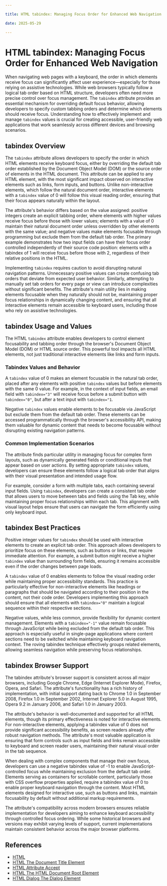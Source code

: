 ```yaml
---

title: HTML tabindex: Managing Focus Order for Enhanced Web Navigation

date: 2025-05-29

---
```



# HTML tabindex: Managing Focus Order for Enhanced Web Navigation

When navigating web pages with a keyboard, the order in which elements receive focus can significantly affect user experience—especially for those relying on assistive technologies. While web browsers typically follow a logical tab order based on HTML structure, developers often need more precise control over focus management. The `tabindex` attribute provides an essential mechanism for overriding default focus behavior, allowing developers to specify custom tabbing orders and determine which elements should receive focus. Understanding how to effectively implement and manage `tabindex` values is crucial for creating accessible, user-friendly web applications that work seamlessly across different devices and browsing scenarios.


##  tabindex Overview

The `tabindex` attribute allows developers to specify the order in which HTML elements receive keyboard focus, either by overriding the default tab order established by the Document Object Model (DOM) or the source order of elements in the HTML document. This attribute can be applied to any HTML element, with the most significant impact observed on interactive elements such as links, form inputs, and buttons. Unlike non-interactive elements, which follow the natural document order, interactive elements with a `tabindex` value of 0 will follow this visual reading order, ensuring that their focus appears naturally within the layout.

The attribute's behavior differs based on the value assigned: positive integers create an explicit tabbing order, where elements with higher values receive focus before those with lower values; elements with a value of 0 maintain their natural document order unless overridden by other elements with the same value; and negative values make elements focusable through programming but exclude them from the default tab order. The primary example demonstrates how two input fields can have their focus order controlled independently of their source code position: elements with a tabindex of 1 will receive focus before those with 2, regardless of their relative positions in the HTML.

Implementing `tabindex` requires caution to avoid disrupting natural navigation patterns. Unnecessary positive values can create confusing tab orders that deviate from expected user behavior. Similarly, attempting to manually set tab orders for every page or view can introduce complexities without significant benefits. The attribute's main utility lies in making elements focusable when they naturally should not be, maintaining proper focus relationships in dynamically changing content, and ensuring that all interactive elements remain accessible to keyboard users, including those who rely on assistive technologies.


##  tabindex Usage and Values

The HTML `tabindex` attribute enables developers to control element focusability and tabbing order through the browser's Document Object Model (DOM) or HTML source order. This powerful tool impacts all HTML elements, not just traditional interactive elements like links and form inputs.


### Tabindex Values and Behavior

A `tabindex` value of 0 makes an element focusable in the natural tab order, placed after any elements with positive `tabindex` values but before elements with the same 0 value. For example, in the context of input fields, an email field with `tabindex="3"` will receive focus before a submit button with `tabindex="0"`, but after a text input with `tabindex="1`.

Negative `tabindex` values enable elements to be focusable via JavaScript but exclude them from the default tab order. These elements can be accessed programmatically through the browser's accessibility API, making them valuable for dynamic content that needs to become focusable without disrupting existing navigation patterns.


### Common Implementation Scenarios

The attribute finds particular utility in managing focus for complex form layouts, such as dynamically generated fields or conditional inputs that appear based on user actions. By setting appropriate `tabindex` values, developers can ensure these elements follow a logical tab order that aligns with their visual presentation and intended usage flow.

For example, consider a form with multiple tabs, each containing several input fields. Using `tabindex`, developers can create a consistent tab order that allows users to move between tabs and fields using the Tab key, while maintaining proper focus relationships within each tab. This alignment with visual layout helps ensure that users can navigate the form efficiently using only keyboard input.


##  tabindex Best Practices

Positive integer values for `tabindex` should be used with interactive elements to create an explicit tab order. This approach allows developers to prioritize focus on these elements, such as buttons or links, that require immediate attention. For example, a submit button might receive a higher `tabindex` value than surrounding form fields, ensuring it remains accessible even if the order changes between page loads.

A `tabindex` value of 0 enables elements to follow the visual reading order while maintaining proper accessibility standards. This practice is particularly effective for non-interactive elements like headings or paragraphs that should be navigated according to their position in the content, not their code order. Developers implementing this approach should ensure that all elements with `tabindex="0"` maintain a logical sequence within their respective sections.

Negative values, while less common, provide flexibility for dynamic content management. Elements with a `tabindex="-1"` value remain focusable through JavaScript while being excluded from the default tab order. This approach is especially useful in single-page applications where content sections need to be switched while maintaining keyboard navigation context. The roving tabindex technique effectively groups related elements, allowing seamless navigation while preserving focus relationships.


##  tabindex Browser Support

The tabindex attribute's browser support is consistent across all major browsers, including Google Chrome, Edge (Internet Explorer Mode), Firefox, Opera, and Safari. The attribute's functionality has a rich history of implementation, with initial support dating back to Chrome 1.0 in September 2008, Firefox 1.0 in September 2002, Internet Explorer 5.0 in August 1995, Opera 9.2 in January 2006, and Safari 1.0 in January 2003.

The attribute's behavior is well-documented and supported for all HTML elements, though its primary effectiveness is noted for interactive elements. For non-interactive elements, applying a tabindex value of 0 does not provide significant accessibility benefits, as screen readers already offer robust navigation methods. The attribute's most valuable application is ensuring that form controls such as input fields and links remain accessible to keyboard and screen reader users, maintaining their natural visual order in the tab sequence.

When dealing with complex components that manage their own focus, developers can use a negative tabindex value of -1 to enable JavaScript-controlled focus while maintaining exclusion from the default tab order. Elements serving as containers for scrollable content, particularly those with CSS overflow properties applied, require a tabindex value of 0 to enable proper keyboard navigation through the content. Most HTML elements designed for interactive use, such as buttons and links, maintain focusability by default without additional markup requirements.

The attribute's compatibility across modern browsers ensures reliable implementation for developers aiming to enhance keyboard accessibility through controlled focus ordering. While some historical browsers and versions may exhibit varying levels of support, current implementations maintain consistent behavior across the major browser platforms.

## References

- [HTML](https://github.com/serpuniversity/learn/blob/main/html/HTML.md)
- [HTML The Document Title Element](https://github.com/serpuniversity/learn/blob/main/html/HTML%20The%20Document%20Title%20Element.md)
- [HTML Attribute Accept](https://github.com/serpuniversity/learn/blob/main/html/HTML%20Attribute%20Accept.md)
- [HTML The HTML Document Root Element](https://github.com/serpuniversity/learn/blob/main/html/HTML%20The%20HTML%20Document%20Root%20Element.md)
- [HTML Dialog The Dialog Element](https://github.com/serpuniversity/learn/blob/main/html/HTML%20Dialog%20The%20Dialog%20Element.md)